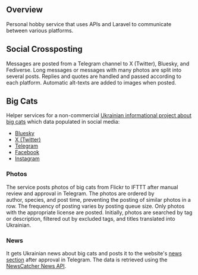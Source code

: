 ## Overview

Personal hobby service that uses APIs and Laravel to communicate between various platforms.

## Social Crossposting

Messages are posted from a Telegram channel to X (Twitter), Bluesky, and Fediverse. Long messages or messages with many photos are split into several posts. Replies and quotes are handled and passed according to each platform. Automatic alt-texts are added to images when posted.

## Big Cats

Helper services for a non-commercial [Ukrainian informational project about big cats](https://bigcats.org.ua/) which data populated in social media:
- [Bluesky](https://bsky.app/profile/bigcats.org.ua)
- [X (Twitter)](https://x.com/bigcats_ua)
- [Telegram](https://t.me/bigcats_ua)
- [Facebook](https://www.facebook.com/bigcats.ua)
- [Instagram](https://www.instagram.com/bigcats_ua)

### Photos

The service posts photos of big cats from Flickr to IFTTT after manual review and approval in Telegram. The photos are ordered by author, species, and post time, preventing the posting of similar photos in a row. The frequency of posting varies by posting queue size. Only photos with the appropriate license are posted. Initially, photos are searched by tag or description, filtered out by excluded tags, and titles translated into Ukrainian.

### News
It gets Ukrainian news about big cats and posts it to the website's [news section](https://bigcats.org.ua/news) after approval in Telegram. The data is retrieved using the [NewsCatcher News API](https://newscatcherapi.com/).
